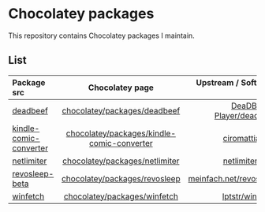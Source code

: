# Chocolatey packages
This repository contains Chocolatey packages I maintain.
## List
| Package src | Chocolatey page | Upstream / Software site |
|:-------------|:------:|-------------:|
| [deadbeef](deadbeef/) | [chocolatey/packages/deadbeef](https://chocolatey.org/packages/deadbeef) | [DeaDBeeF-Player/deadbeef](https://github.com/DeaDBeeF-Player/deadbeef) | 
[kindle-comic-converter](kindle-comic-converter/) | [chocolatey/packages/kindle-comic-converter](https://chocolatey.org/packages/kindle-comic-converter) |[ciromattia/kcc](https://github.com/ciromattia/kcc) |
| [netlimiter](netlimiter/) | [chocolatey/packages/netlimiter](https://chocolatey.org/packages/netlimiter) | [netlimiter.com](https://www.netlimiter.com/) |
| [revosleep-beta](revosleep-beta/) | [chocolatey/packages/revosleep](https://chocolatey.org/packages/revosleep) |[meinfach.net/revosleep](https://www.meinfach.net/revosleep/) |
| [winfetch](winfetch/) | [chocolatey/packages/winfetch](https://chocolatey.org/packages/winfetch) |[lptstr/winfetch](https://github.com/lptstr/winfetch) |